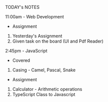 TODAY's NOTES

11:00am - Web Development

- Assignment
1. Yesterday's Assignment
2. Given task on the board (UI and Pdf Reader)

2:45pm - JavaScript

- Covered
1. Casing - Camel, Pascal, Snake

- Assignment
1. Calculator - Arithmetic operations
2. TypeScript Class to Javascript
